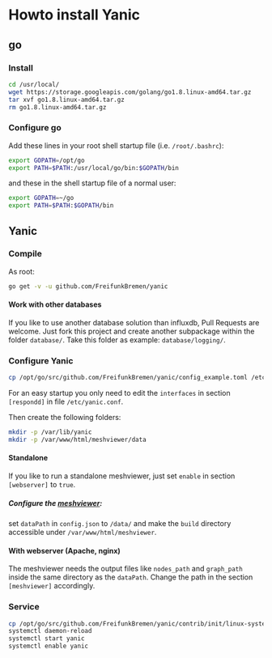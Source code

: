 # Howto install Yanic

## go
### Install
```sh
cd /usr/local/
wget https://storage.googleapis.com/golang/go1.8.linux-amd64.tar.gz
tar xvf go1.8.linux-amd64.tar.gz
rm go1.8.linux-amd64.tar.gz
```

### Configure go
Add these lines in your root shell startup file (i.e. `/root/.bashrc`):
```sh
export GOPATH=/opt/go
export PATH=$PATH:/usr/local/go/bin:$GOPATH/bin
```

and these in the shell startup file of a normal user:
```sh
export GOPATH=~/go
export PATH=$PATH:$GOPATH/bin
```

## Yanic

### Compile
As root:
```sh
go get -v -u github.com/FreifunkBremen/yanic
```

#### Work with other databases
If you like to use another database solution than influxdb, Pull Requests are
welcome. Just fork this project and create another subpackage within the folder
`database/`. Take this folder as example: `database/logging/`.

### Configure Yanic
```sh
cp /opt/go/src/github.com/FreifunkBremen/yanic/config_example.toml /etc/yanic.conf
```
For an easy startup you only need to edit the `interfaces` in section
`[respondd]` in file `/etc/yanic.conf`.  

Then create the following folders:
```sh
mkdir -p /var/lib/yanic
mkdir -p /var/www/html/meshviewer/data
```

#### Standalone
If you like to run a standalone meshviewer, just set `enable` in section
`[webserver]` to `true`.

##### Configure the [meshviewer](https://github.com/ffrgb/meshviewer):
set `dataPath` in `config.json` to `/data/` and make the `build` directory
accessible under `/var/www/html/meshviewer`.

#### With webserver (Apache, nginx)
The meshviewer needs the output files like `nodes_path` and `graph_path` inside
the same directory as the `dataPath`. Change the path in the section
`[meshviewer]` accordingly.

### Service
```bash
cp /opt/go/src/github.com/FreifunkBremen/yanic/contrib/init/linux-systemd/yanic.service /lib/systemd/system/
systemctl daemon-reload
systemctl start yanic
systemctl enable yanic
```
